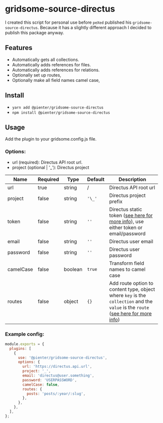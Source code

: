 # gridsome-source-directus

I created this script for personal use before `peXed` published his `gridsome-source-directus`.
Because it has a slightly different approach I decided to publish this package anyway.

## Features

- Automatically gets all collections.
- Automatically adds references for files.
- Automatically adds references for relations.
- Optionally set up routes,
- Optionally make all field names camel case,

## Install

- `yarn add @pienter/gridsome-source-directus`
- `npm install @pienter/gridsome-source-directus`

## Usage

Add the plugin to your gridsome.config.js file.

### Options:

- url (required): Directus API root url.
- project (optional | '\_'): Directus project

| Name      | Required | Type    | Default | Description                                                                                                                                                                                                |
| --------- | -------- | ------- | ------- | ---------------------------------------------------------------------------------------------------------------------------------------------------------------------------------------------------------- |
| url       | true     | string  | /       | Directus API root url                                                                                                                                                                                      |
| project   | false    | string  | `'\_'`  | Directus project prefix                                                                                                                                                                                    |
| token     | false    | string  | `''`    | Directus static token ([see here for more info](https://docs.directus.io/api/reference.html#tokens)), use either token or email/password                                                                   |
| email     | false    | string  | `''`    | Directus user email                                                                                                                                                                                        |
| password  | false    | string  | `''`    | Directus user password                                                                                                                                                                                     |
| camelCase | false    | boolean | `true`  | Transform field names to camel case                                                                                                                                                                        |
| routes    | false    | object  | `{}`    | Add route option to content type, object where `key` is the `collection` and the `value` is the `route` ([see here for more info](https://gridsome.org/docs/data-store-api#add-a-content-type-collection)) |

### Example config:

```js
module.exports = {
  plugins: [
    {
      use: '@pienter/gridsome-source-directus',
      options: {
        url: 'https://directus.api.url',
        project: '_',
        email: 'directus@user.something',
        password: 'USERPASSWORD',
        camelCase: false,
        routes: {
          posts: 'posts/:year/:slug',
        },
      },
    },
  ],
};
```
